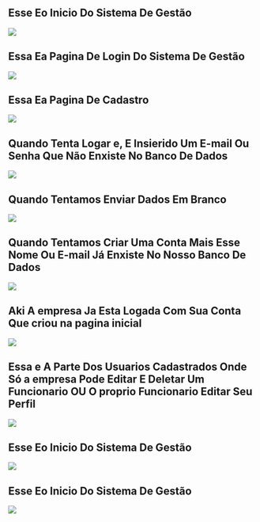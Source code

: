 ## Esse Eo Inicio Do Sistema De Gestão

<div>
    <img src="https://user-images.githubusercontent.com/89710467/138160382-006142d8-90d1-4334-9a5b-44d558b3eba3.png" />
</div>



## Essa Ea Pagina De Login Do Sistema De Gestão

<div>
    <img src="https://user-images.githubusercontent.com/89710467/138163721-3bcac402-b9bc-43f0-94df-80af8e2c499d.png" />
</div>


## Essa Ea Pagina De Cadastro

<div>
    <img src="https://user-images.githubusercontent.com/89710467/138163944-eebd4b28-0bab-4658-8525-2953cc8b0482.png" />
</div>


## Quando Tenta Logar e,  E Insierido Um E-mail Ou Senha Que Não Enxiste No Banco De Dados

<div>
    <img src="https://user-images.githubusercontent.com/89710467/138167083-f8ba0737-d35d-4008-8793-fa79d8d0fae8.png" />
</div>

## Quando Tentamos Enviar Dados Em Branco

<div>
    <img src="https://user-images.githubusercontent.com/89710467/138167541-f0540f26-3250-43c5-8e99-9eed6d808044.png" />
</div>


## Quando Tentamos Criar Uma Conta Mais Esse Nome Ou E-mail Já Enxiste No Nosso Banco De Dados

<div>
    <img src="https://user-images.githubusercontent.com/89710467/138167858-a558ea43-5014-4f58-bbf5-d0e479261a27.png" />
</div>


## Aki A empresa Ja Esta Logada Com Sua Conta Que criou na pagina inicial

<div>
    <img src="https://user-images.githubusercontent.com/89710467/138164468-f13803da-1379-41c2-914f-c2595e1155ef.png" />
</div>

## Essa e A Parte Dos Usuarios Cadastrados Onde Só a empresa Pode Editar E Deletar Um Funcionario OU O proprio Funcionario Editar Seu Perfil

<div>
    <img src="https://user-images.githubusercontent.com/89710467/138164827-3645e972-d955-4146-a91e-d2de4b7e7129.png" />
</div>



## Esse Eo Inicio Do Sistema De Gestão

<div>
    <img src="https://user-images.githubusercontent.com/89710467/138160382-006142d8-90d1-4334-9a5b-44d558b3eba3.png" />
</div>


## Esse Eo Inicio Do Sistema De Gestão

<div>
    <img src="https://user-images.githubusercontent.com/89710467/138160382-006142d8-90d1-4334-9a5b-44d558b3eba3.png" />
</div>
